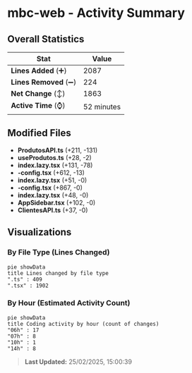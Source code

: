 # mbc-web - Activity Summary 

## Overall Statistics

| Stat                   | Value                                                             |
| ---------------------- | ----------------------------------------------------------------- |
| **Lines Added** (➕)   | 2087                                          |
| **Lines Removed** (➖) | 224                                        |
| **Net Change** (↕)    | 1863                |
| **Active Time** (⌚)   | 52 minutes |


## Modified Files
- **ProdutosAPI.ts** (+211, -131)
- **useProdutos.ts** (+28, -2)
- **index.lazy.tsx** (+131, -78)
- **-config.tsx** (+612, -13)
- **index.lazy.tsx** (+51, -0)
- **-config.tsx** (+867, -0)
- **index.lazy.tsx** (+48, -0)
- **AppSidebar.tsx** (+102, -0)
- **ClientesAPI.ts** (+37, -0)

## Visualizations

### By File Type (Lines Changed)

```mermaid
pie showData
title Lines changed by file type
".ts" : 409
".tsx" : 1902
```

### By Hour (Estimated Activity Count)

```mermaid
pie showData
title Coding activity by hour (count of changes)
"06h" : 17
"07h" : 8
"10h" : 1
"14h" : 8
```


> **Last Updated:** 25/02/2025, 15:00:39